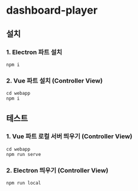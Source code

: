 # dashboard-player

## 설치

### 1. Electron 파트 설치
```
npm i
```

### 2. Vue 파트 설치 (Controller View)
```
cd webapp
npm i
```

## 테스트

### 1. Vue 파트 로컬 서버 띄우기 (Controller View)
```
cd webapp
npm run serve
```

### 2. Electron 띄우기 (Controller View)
```
npm run local
```